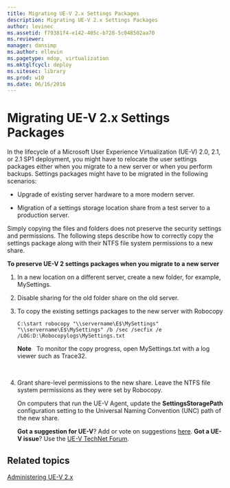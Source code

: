 ```yaml
---
title: Migrating UE-V 2.x Settings Packages
description: Migrating UE-V 2.x Settings Packages
author: levinec
ms.assetid: f79381f4-e142-405c-b728-5c048502aa70
ms.reviewer: 
manager: dansimp
ms.author: ellevin
ms.pagetype: mdop, virtualization
ms.mktglfcycl: deploy
ms.sitesec: library
ms.prod: w10
ms.date: 06/16/2016
---
```



# Migrating UE-V 2.x Settings Packages


In the lifecycle of a Microsoft User Experience Virtualization (UE-V) 2.0, 2.1, or 2.1 SP1 deployment, you might have to relocate the user settings packages either when you migrate to a new server or when you perform backups. Settings packages might have to be migrated in the following scenarios:

-   Upgrade of existing server hardware to a more modern server.

-   Migration of a settings storage location share from a test server to a production server.

Simply copying the files and folders does not preserve the security settings and permissions. The following steps describe how to correctly copy the settings package along with their NTFS file system permissions to a new share.

**To preserve UE-V 2 settings packages when you migrate to a new server**

1.  In a new location on a different server, create a new folder, for example, MySettings.

2.  Disable sharing for the old folder share on the old server.

3.  To copy the existing settings packages to the new server with Robocopy

    ``` syntax
    C:\start robocopy "\\servername\E$\MySettings" "\\servername\E$\MySettings" /b /sec /secfix /e /LOG:D:\Robocopylogs\MySettings.txt
    ```

    **Note**  
    To monitor the copy progress, open MySettings.txt with a log viewer such as Trace32.

     

4.  Grant share-level permissions to the new share. Leave the NTFS file system permissions as they were set by Robocopy.

    On computers that run the UE-V Agent, update the **SettingsStoragePath** configuration setting to the Universal Naming Convention (UNC) path of the new share.

    **Got a suggestion for UE-V**? Add or vote on suggestions [here](http://uev.uservoice.com/forums/280428-microsoft-user-experience-virtualization). **Got a UE-V issue**? Use the [UE-V TechNet Forum](https://social.technet.microsoft.com/Forums/home?forum=mdopuev).

## Related topics


[Administering UE-V 2.x](administering-ue-v-2x-new-uevv2.md)

 

 





